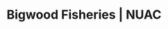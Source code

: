 ---
layout: water
category: waters
title: Bigwood Fisheries | NUAC
keywords: NUAC, Norwich Union Angling Club, fishing club, waters, bigwood fisheries, bigwood, witton, norfolk
menu: Bigwood
menu-order: 10
file-txt: bigwood
location: Witton
venue-list: Bigwood
nbr-of-tickets: 2
sections:
  - sctn-title: Description
    sctn-hash: water-desc
    paragraphs:
      - col-pos:
        col:
        hdr:
        img:
        sentences:
          - txt: NUAC has an association with Bigwood Fisheries which grants our members access to both lakes at this fishery. Please ensure that you familiarise yourself with the Rules before visiting. **Access must be booked in advance as per [booking instructions](#water-booking) stated below**.
          - txt: Entry to the fishery is via a locked gate, you will be given the gate code when you book (please do not share, this code is regularly updated).
          - txt: For further information on these lakes, please refer to [Bigwood Fisheries](https://www.bigwoodfisheries.co.uk/).
      - col-pos: 
        col: 
        hdr: Island Lake
        img: bw-island-lake.webp
        img-alt: Island Lake at Bigwood Fisheries
        img-pos: left
        sentences:
          - txt: The island lake has been stocked over the years with Carp up to 16lb, these fish are now into the twenties. There is a good head of Carp around 8-12lb so a double figure fish is not too hard to come by. The lake also contains some decent Tench which are a natural stocking and have been present in the lake for decades so the true size remains to be seen. 
      - col-pos: 
        col: 
        hdr: Big Lake
        img: bw-big-lake.webp
        img-alt: Big Lake at Bigwood Fisheries
        img-pos: left
        sentences:
          - txt: This mixed coarse lake has been stocked with Roach, Rudd, Bream, Tench, several large Carp and Gudgeon to complement the existing natural stock that included a good head of large Pike into double figures, with fish just shy of twenty being reported, and Perch. This provides a wonderful unknown element as to what this old estate lake truly contains.         
  - sctn-title: Rules
    sctn-hash: water-rules
    paragraphs:
      - col-pos:
        col:
        hdr: NUAC access is by arrangement with Bigwood Fisheries and as part of this arrangement the following rules **MUST** be followed;
        list: ol
        sentences:
          - txt: NUAC member must have pre-booked their day's fishing as per [booking instructions](#water-booking) below.
          - txt: NUAC Guest tickets are not permitted (Membership and Day tickets for Bigwood Fisheries are [available](https://www.bigwoodfisheries.co.uk/MEMBERSHIP)).
          - txt: Fishing from dawn to dusk only, no night fishing.
          - txt: Please ensure that you have your NUAC membership card when fishing; **Bigwood's bailiffs will ask anyone who cannot produce a card to leave the site**.
          - txt: Please display your NUAC car parking permit when you park your car.
          - txt: Members must adhere to the fishery rules as stated below;
      - col-pos:
        col:
        hdr: Fishery Rules
        img:
      - col-pos: start
        col: col-md-6
        hdr-lvl: x
        hdr: Rigs
        list: ol
        sentences:
          - txt: Bailiffs reserve the right to ask for any rod to be retrieved to inspect rig at any time.
          - txt: Barbless or Micro barbed hooks.
          - txt: No fixed leads or lead core (we would recommend tubing).
          - txt: No curve shank bent hook rigs.
          - txt: 5lb minimum breaking strain main line on island lake.
      - col-pos: end
        col: col-md-6
        hdr-lvl: x
        hdr: Baits
        list: ol
        sentences:
          - txt: No home prepped particles only shop bought to be used in moderation.
          - txt: No nuts.
          - txt: No live baiting.
      - col-pos: start
        col: col-md-6
        hdr-lvl: x
        hdr: Pike fishing
        list: ol
        sentences:
          - txt: Pike fishing from 1st October – 31st March.
          - txt: No Live Baiting.
          - txt: Wire traces or leaders with a minimum diameter of 0.7mm must be used.
          - txt: Braided Mainline is acceptable for **Pike only**.
          - txt: Semi Barbed Trebles.
          - txt: 36” Landing Net or Pike Spoon to be used. 
      - col-pos: end
        col: col-md-6
        hdr-lvl: x
        hdr: Angling etiquette
        list: ol
        sentences:
          - txt: Mobile phones to be kept on low volume or silent.
          - txt: Bite indicator's volume to be kept as low as practical.
          - txt: Rods in water not to be left unattended.
          - txt: Please do not fish between swims.
          - txt: All anglers must be in possession of an unhooking mat and disgorger.
          - txt: Fish to be weighed must be weighed in a sling, unhooking mat or suitable landing net only.
          - txt: Anyone found killing or removing fish will be prosecuted.
          - txt: All litter to be taken home.
          - txt: No sacking of fish.
          - txt: No carp to be kept in keepnets.
          - txt: Only dry nets to be brought on site, net dip will be supplied in times of high disease risk.
          - txt: No dogs.
          - txt: Membership of Bigwood Fisheries plus day ticket gives you access to the lakes for fishing **all other areas are out of bounds**.
      - col-pos:
        col:
        hdr:
        img:
        sentences:
          - txt: Bigwood Fisheries entrust you to use common sense and help to preserve the future of the fishery but above all we hope you enjoy your day.
  - sctn-title: Bookings
    sctn-hash: water-booking
    paragraphs:
      - col-pos: start
        col: col-md-6
        hdr: Booking Rules
        include: booking-rules.html
        img:
        sentences:
      - col-pos: end
        col: col-md-6
        hdr: Booking Instructions
        include: booking-instructions.html
        img:
        sentences:
  - sctn-title: Directions
    sctn-hash: water-map
    paragraphs:
      - col-pos: start
        col: col-md-6
        hdr: Directions to Venue
        img:
        sentences:
        tabs:
          - hash: river-dir
            label: Bigwood
            alert-txt: <strong>Sat Nav</strong> NR13 5DL
            alert-typ: info
            desc: Located near Witton, about 7 miles E from the centre of Norwich.
            sentences:
              - txt: From Norwich take the A47 for Great Yarmouth.
              - txt: After the Postwick hub turn left, sign-posted to Gt Plumstead, onto Church Road.
              - txt: Take the next right into Witton Lane (sign-posted to Witton).
              - txt: At the T-junction turn left onto Witton Lane.
              - txt: Follow Witton Lane for a 0.5 of a mile after open fields you will see the start of a wood, the entrance to the fishery is on the right through a wooden gate.
              - txt: The gate has a 'police aware' notice on it and is likely to be padlocked - you will be given the code for the lock when you book your visit.
      - col-pos: End
        col: col-md-6 hidden-xs
        hdr: Maps
        img:
        sentences:
        tabs:
          - hash: bigwood-map
            label: Google Map
            alert-txt: 
            alert-typ: 
            desc: 
            gmap-id: 11p8DwgrDYg9VSBcRZDhArOCKqLs
      - col-pos: 
        col: visible-xs hidden-sm hidden-md hidden-lg
        hdr: Location Map
        img:
        sentences:
        buttons:
          - size: lg
            style: danger
            icon: map-marker-alt
            txt: Google Map
            target: https://drive.google.com/open?id=11p8DwgrDYg9VSBcRZDhArOCKqLs&usp=sharing

---